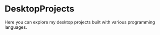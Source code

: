 # DesktopProjects
Here you can explore my desktop projects built with various programming languages.
